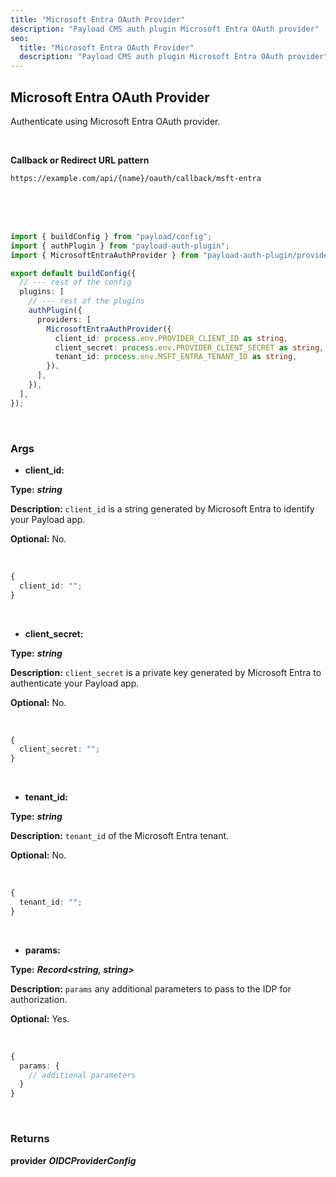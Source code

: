```yaml
---
title: "Microsoft Entra OAuth Provider"
description: "Payload CMS auth plugin Microsoft Entra OAuth provider"
seo:
  title: "Microsoft Entra OAuth Provider"
  description: "Payload CMS auth plugin Microsoft Entra OAuth provider"
---
```


## Microsoft Entra OAuth Provider

Authenticate using Microsoft Entra OAuth provider.

<br/>

**Callback or Redirect URL pattern**

`https://example.com/api/{name}/oauth/callback/msft-entra`

<br/>
<br/>
<br/>

```ts [src/payload.config.ts] {3, 11-15}
import { buildConfig } from "payload/config";
import { authPlugin } from "payload-auth-plugin";
import { MicrosoftEntraAuthProvider } from "payload-auth-plugin/providers";

export default buildConfig({
  // --- rest of the config
  plugins: [
    // --- rest of the plugins
    authPlugin({
      providers: [
        MicrosoftEntraAuthProvider({
          client_id: process.env.PROVIDER_CLIENT_ID as string,
          client_secret: process.env.PROVIDER_CLIENT_SECRET as string,
          tenant_id: process.env.MSFT_ENTRA_TENANT_ID as string,
        }),
      ],
    }),
  ],
});
```

<br/>

### Args

- **client_id:**

**Type:** **_string_**

**Description:** `client_id` is a string generated by Microsoft Entra to identify your Payload app.

**Optional:** No.

<br/>

```ts
{
  client_id: "";
}
```

<br/>

- **client_secret:**

**Type:** **_string_**

**Description:** `client_secret` is a private key generated by Microsoft Entra to authenticate your Payload app.

**Optional:** No.

<br/>

```ts
{
  client_secret: "";
}
```

<br/>

- **tenant_id:**

**Type:** **_string_**

**Description:** `tenant_id` of the Microsoft Entra tenant.

**Optional:** No.

<br/>

```ts
{
  tenant_id: "";
}
```

<br/>

- **params:**

**Type:** **_Record<string, string>_**

**Description:** `params` any additional parameters to pass to the IDP for authorization.

**Optional:** Yes.

<br/>

```ts
{
  params: {
    // additional parameters
  }
}
```

<br/>

### Returns

**provider** **_OIDCProviderConfig_**
